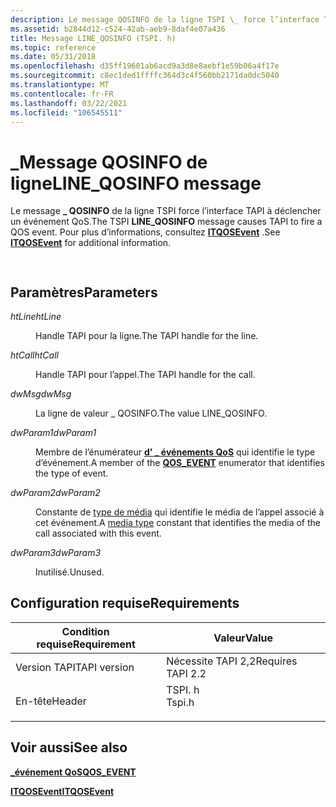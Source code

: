 ```yaml
---
description: Le message QOSINFO de la ligne TSPI \_ force l’interface TAPI à déclencher un événement QoS. Pour plus d’informations, consultez ITQOSEvent.
ms.assetid: b2844d12-c524-42ab-aeb9-8daf4e07a436
title: Message LINE_QOSINFO (TSPI. h)
ms.topic: reference
ms.date: 05/31/2018
ms.openlocfilehash: d35ff19601ab6acd9a3d8e8aebf1e59b06a4f17e
ms.sourcegitcommit: c8ec1ded1ffffc364d3c4f560bb2171da0dc5040
ms.translationtype: MT
ms.contentlocale: fr-FR
ms.lasthandoff: 03/22/2021
ms.locfileid: "106545511"
---
```

# <a name="line_qosinfo-message"></a><span data-ttu-id="f14b5-104">\_Message QOSINFO de ligne</span><span class="sxs-lookup"><span data-stu-id="f14b5-104">LINE\_QOSINFO message</span></span>

<span data-ttu-id="f14b5-105">Le message **\_ QOSINFO** de la ligne TSPI force l’interface TAPI à déclencher un événement QoS.</span><span class="sxs-lookup"><span data-stu-id="f14b5-105">The TSPI **LINE\_QOSINFO** message causes TAPI to fire a QOS event.</span></span> <span data-ttu-id="f14b5-106">Pour plus d’informations, consultez [**ITQOSEvent**](/windows/win32/api/tapi3if/nn-tapi3if-itqosevent) .</span><span class="sxs-lookup"><span data-stu-id="f14b5-106">See [**ITQOSEvent**](/windows/win32/api/tapi3if/nn-tapi3if-itqosevent) for additional information.</span></span>


```C++
        
```



## <a name="parameters"></a><span data-ttu-id="f14b5-107">Paramètres</span><span class="sxs-lookup"><span data-stu-id="f14b5-107">Parameters</span></span>

<dl> <dt>

<span data-ttu-id="f14b5-108">*htLine*</span><span class="sxs-lookup"><span data-stu-id="f14b5-108">*htLine*</span></span> 
</dt> <dd>

<span data-ttu-id="f14b5-109">Handle TAPI pour la ligne.</span><span class="sxs-lookup"><span data-stu-id="f14b5-109">The TAPI handle for the line.</span></span>

</dd> <dt>

<span data-ttu-id="f14b5-110">*htCall*</span><span class="sxs-lookup"><span data-stu-id="f14b5-110">*htCall*</span></span> 
</dt> <dd>

<span data-ttu-id="f14b5-111">Handle TAPI pour l’appel.</span><span class="sxs-lookup"><span data-stu-id="f14b5-111">The TAPI handle for the call.</span></span>

</dd> <dt>

<span data-ttu-id="f14b5-112">*dwMsg*</span><span class="sxs-lookup"><span data-stu-id="f14b5-112">*dwMsg*</span></span> 
</dt> <dd>

<span data-ttu-id="f14b5-113">La ligne de valeur \_ QOSINFO.</span><span class="sxs-lookup"><span data-stu-id="f14b5-113">The value LINE\_QOSINFO.</span></span>

</dd> <dt>

<span data-ttu-id="f14b5-114">*dwParam1*</span><span class="sxs-lookup"><span data-stu-id="f14b5-114">*dwParam1*</span></span> 
</dt> <dd>

<span data-ttu-id="f14b5-115">Membre de l’énumérateur [**d' \_ événements QoS**](/windows/win32/api/tapi3if/ne-tapi3if-qos_event) qui identifie le type d’événement.</span><span class="sxs-lookup"><span data-stu-id="f14b5-115">A member of the [**QOS\_EVENT**](/windows/win32/api/tapi3if/ne-tapi3if-qos_event) enumerator that identifies the type of event.</span></span>

</dd> <dt>

<span data-ttu-id="f14b5-116">*dwParam2*</span><span class="sxs-lookup"><span data-stu-id="f14b5-116">*dwParam2*</span></span> 
</dt> <dd>

<span data-ttu-id="f14b5-117">Constante de [type de média](./tapiprotocol--constants.md) qui identifie le média de l’appel associé à cet événement.</span><span class="sxs-lookup"><span data-stu-id="f14b5-117">A [media type](./tapiprotocol--constants.md) constant that identifies the media of the call associated with this event.</span></span>

</dd> <dt>

<span data-ttu-id="f14b5-118">*dwParam3*</span><span class="sxs-lookup"><span data-stu-id="f14b5-118">*dwParam3*</span></span> 
</dt> <dd>

<span data-ttu-id="f14b5-119">Inutilisé.</span><span class="sxs-lookup"><span data-stu-id="f14b5-119">Unused.</span></span>

</dd> </dl>

## <a name="requirements"></a><span data-ttu-id="f14b5-120">Configuration requise</span><span class="sxs-lookup"><span data-stu-id="f14b5-120">Requirements</span></span>



| <span data-ttu-id="f14b5-121">Condition requise</span><span class="sxs-lookup"><span data-stu-id="f14b5-121">Requirement</span></span> | <span data-ttu-id="f14b5-122">Valeur</span><span class="sxs-lookup"><span data-stu-id="f14b5-122">Value</span></span> |
|-------------------------|-----------------------------------------------------------------------------------|
| <span data-ttu-id="f14b5-123">Version TAPI</span><span class="sxs-lookup"><span data-stu-id="f14b5-123">TAPI version</span></span><br/> | <span data-ttu-id="f14b5-124">Nécessite TAPI 2,2</span><span class="sxs-lookup"><span data-stu-id="f14b5-124">Requires TAPI 2.2</span></span><br/>                                                      |
| <span data-ttu-id="f14b5-125">En-tête</span><span class="sxs-lookup"><span data-stu-id="f14b5-125">Header</span></span><br/>       | <dl> <span data-ttu-id="f14b5-126"><dt>TSPI. h</dt></span><span class="sxs-lookup"><span data-stu-id="f14b5-126"><dt>Tspi.h</dt></span></span> </dl> |



## <a name="see-also"></a><span data-ttu-id="f14b5-127">Voir aussi</span><span class="sxs-lookup"><span data-stu-id="f14b5-127">See also</span></span>

<dl> <dt>

[<span data-ttu-id="f14b5-128">**\_événement QoS**</span><span class="sxs-lookup"><span data-stu-id="f14b5-128">**QOS\_EVENT**</span></span>](/windows/win32/api/tapi3if/ne-tapi3if-qos_event)
</dt> <dt>

[<span data-ttu-id="f14b5-129">**ITQOSEvent**</span><span class="sxs-lookup"><span data-stu-id="f14b5-129">**ITQOSEvent**</span></span>](/windows/win32/api/tapi3if/nn-tapi3if-itqosevent)
</dt> </dl>

 

